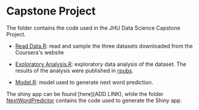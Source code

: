 Capstone Project
===============================================================

The folder contains the code used in the JHU Data Science Capstone Project.

- [Read Data.R](https://github.com/ChiaraDG/datasciencecoursera/blob/master/Capstone%20Project/Read%20Data.R): read and sample the three datasets downloaded from the Coursera's website

- [Exploratory Analysis.R](https://github.com/ChiaraDG/datasciencecoursera/blob/master/Capstone%20Project/Exploratory%20Analysis.R): exploratory data analysis of the dataset. The results of the analysis were published in [rpubs](https://rpubs.com/chiaradg/228725). 

- [Model.R](https://github.com/ChiaraDG/datasciencecoursera/blob/master/Capstone%20Project/Model.R): model used to generate next word prediction.

The shiny app can be found [here](ADD LINK), while the folder [NextWordPredictor](https://github.com/ChiaraDG/datasciencecoursera/tree/master/Capstone%20Project/NextWordPredictor) contains the code used to generate the Shiny app.

